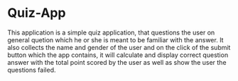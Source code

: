 # Quiz-App
This application is a simple quiz application, that questions the user on general quetion which he or she is meant to be familiar with the answer. It also collects the name and gender of the user and on the click of the submit button which the app contains, it will calculate and display correct question answer with the total point scored by the user as well as show the user the questions failed.
